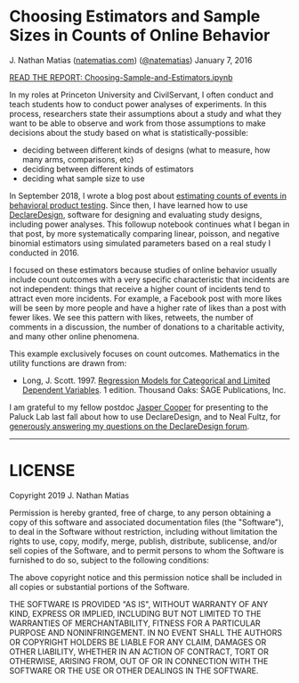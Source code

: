 # Choosing Estimators and Sample Sizes in Counts of Online Behavior
J. Nathan Matias ([natematias.com](https://natematias.com)) ([@natematias](https://twitter.com/natematias))
January 7, 2016

[READ THE REPORT: Choosing-Sample-and-Estimators.ipynb](Choosing-Sample-and-Estimators.ipynb)

In my roles at Princeton University and CivilServant, I often conduct and teach students how to conduct power analyses of experiments. In this process, researchers state their assumptions about a study and what they want to be able to observe and work from those assumptions to make decisions about the study based on what is statistically-possible:
* deciding between different kinds of designs (what to measure, how many arms, comparisons, etc)
* deciding between different kinds of estimators
* deciding what sample size to use

In September 2018, I wrote a blog post about [estimating counts of events in behavioral product testing](https://medium.com/@natematias/estimating-counts-of-events-in-behavioral-product-testing-e3b68f6143e2). Since then, I have learned how to use [DeclareDesign](http://declaredesign.org/), software for designing and evaluating study designs, including power analyses. This followup notebook continues what I began in that post, by more systematically comparing linear, poisson, and negative binomial estimators using simulated parameters based on  a real study I conducted in 2016.

I focused on these estimators because studies of online behavior usually include count outcomes with a very specific characteristic that incidents are not independent: things that receive a higher count of incidents tend to attract even more incidents. For example, a Facebook post with more likes will be seen by more people and have a higher rate of likes than a post with fewer likes. We see this pattern with likes, retweets, the number of comments in a discussion, the number of donations to a charitable activity, and many other online phenomena.

This example exclusively focuses on count outcomes. Mathematics in the utility functions are drawn from:
*  Long, J. Scott. 1997. [Regression Models for Categorical and Limited Dependent Variables](https://us.sagepub.com/en-us/nam/regression-models-for-categorical-and-limited-dependent-variables/book6071). 1 edition. Thousand Oaks: SAGE Publications, Inc.

I am grateful to my fellow postdoc [Jasper Cooper](http://jasper-cooper.com/) for presenting to the Paluck Lab last fall about how to use DeclareDesign, and to Neal Fultz, for [generously answering my questions on the DeclareDesign forum](http://discuss.declaredesign.org/t/subsetting-errors-in-a-glm-nb-multi-arm-experiment/60).

---


# LICENSE

Copyright 2019 J. Nathan Matias

Permission is hereby granted, free of charge, to any person obtaining a copy of this software and associated documentation files (the "Software"), to deal in the Software without restriction, including without limitation the rights to use, copy, modify, merge, publish, distribute, sublicense, and/or sell copies of the Software, and to permit persons to whom the Software is furnished to do so, subject to the following conditions:

The above copyright notice and this permission notice shall be included in all copies or substantial portions of the Software.

THE SOFTWARE IS PROVIDED "AS IS", WITHOUT WARRANTY OF ANY KIND, EXPRESS OR IMPLIED, INCLUDING BUT NOT LIMITED TO THE WARRANTIES OF MERCHANTABILITY, FITNESS FOR A PARTICULAR PURPOSE AND NONINFRINGEMENT. IN NO EVENT SHALL THE AUTHORS OR COPYRIGHT HOLDERS BE LIABLE FOR ANY CLAIM, DAMAGES OR OTHER LIABILITY, WHETHER IN AN ACTION OF CONTRACT, TORT OR OTHERWISE, ARISING FROM, OUT OF OR IN CONNECTION WITH THE SOFTWARE OR THE USE OR OTHER DEALINGS IN THE SOFTWARE.
